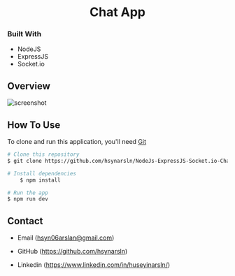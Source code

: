 
<h1 align="center">Chat App</h1>

### Built With

<!-- This section should list any major frameworks that you built your project using. Here are a few examples.-->

- NodeJS
- ExpressJS
- Socket.io

## Overview

![screenshot](Animation.gif)


## How To Use

<!-- This is an example, please update according to your application -->

To clone and run this application, you'll need [Git](https://github.com/hsynarsln/NodeJs-ExpressJS-Socket.io-Chat-App.git) 
```bash
# Clone this repository
$ git clone https://github.com/hsynarsln/NodeJs-ExpressJS-Socket.io-Chat-App.git

# Install dependencies
    $ npm install

# Run the app
$ npm run dev
```

## Contact

- Email (hsyn06arslan@gmail.com)
- GitHub (https://github.com/hsynarsln)

- Linkedin (https://www.linkedin.com/in/huseyinarsln/)
